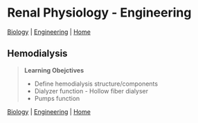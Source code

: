 # Renal Physiology - Engineering

[Biology](Renal_Physiology.md) | [Engineering](Renal_Physiology_Eng.md) | [Home]

## Hemodialysis
> __Learning Obejctives__
> * Define hemodialysis structure/components
> * Dialyzer function - Hollow fiber dialyser
> * Pumps function


[Biology](Renal_Physiology.md) | [Engineering](Renal_Physiology_Eng.md) | [Home]

[Home]:../../index.md